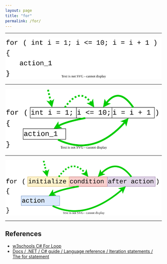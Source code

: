 ```yaml
---
layout: page
title: "for"
permalink: /for/
---
```


---

![](/pages/CodingBasics/for/base_for.svg)

---

![](/pages/CodingBasics/for/exec_for.svg)

---

![](/pages/CodingBasics/for/token_for.svg)

---

## References

- [w3schools C# For Loop](https://www.w3schools.com/cs/cs_for_loop.php)
- [Docs / .NET / C# guide / Language reference / Iteration statements / The for statement](https://docs.microsoft.com/en-us/dotnet/csharp/language-reference/statements/iteration-statements#the-for-statement)
